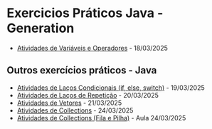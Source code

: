 # Exercicios Práticos Java - Generation

- [Atividades de Variáveis e Operadores](https://github.com/heypamela/operadores-logicos-java/tree/main/src/exercicios_operadores_variaveis) - 18/03/2025

 ## Outros exercícios práticos - Java
- [Atividades de Laços Condicionais (if, else, switch)](https://github.com/heypamela/lacos-condicionais-java) - 19/03/2025
- [Atividades de Laços de Repetição](https://github.com/heypamela/lacos-repeticao-java) - 20/03/2025
- [Atividades de Vetores](https://github.com/heypamela/vetores-java) - 21/03/2025
- [Atividades de Collections](https://github.com/heypamela/collections-java) - 24/03/2025
- [Atividades de Collections (Fila e Pilha)](https://github.com/heypamela/estrutura-de-dados-java) - Aula 24/03/2025

